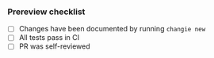 ### Prereview checklist

- [ ] Changes have been documented by running `changie new`
- [ ] All tests pass in CI
- [ ] PR was self-reviewed
